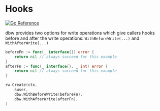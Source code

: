 # Hooks
[![Go
Reference](https://pkg.go.dev/badge/github.com/hashicorp/go-dbw.svg)](https://pkg.go.dev/github.com/hashicorp/go-dbw)

dbw provides two options for write operations which give callers hooks before
and after the write operations: `WithBeforeWrite(...)` and `WithAfterWrite(...)`

```go 
beforeFn := func(_ interface{}) error {	
    return nil // always succeed for this example
}
afterFn := func(_ interface{}, _ int) error { 
    return nil // always succeed for this example
}

rw.Create(ctx, 
    &user, 
    dbw.WithBeforeWrite(beforeFn), 
    dbw.WithAfterWrite(afterFn),
)

```

